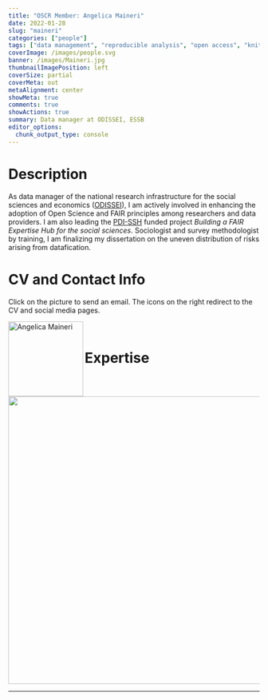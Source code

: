 ```yaml
---
title: "OSCR Member: Angelica Maineri"
date: 2022-01-28
slug: "maineri"
categories: ["people"]
tags: ["data management", "reproducible analysis", "open access", "knitting", "school-essb"] # top 3 categories + unique + school
coverImage: /images/people.svg
banner: /images/Maineri.jpg
thumbnailImagePosition: left
coverSize: partial
coverMeta: out
metaAlignment: center
showMeta: true
comments: true
showActions: true
summary: Data manager at ODISSEI, ESSB
editor_options: 
  chunk_output_type: console
---
```




# Description

As data manager of the national research infrastructure for the social sciences and economics ([ODISSEI](https://odissei-data.nl/en/)), I am actively involved in enhancing the adoption of Open Science and FAIR principles among researchers and data providers. I am also leading the [PDI-SSH](https://sshraad.nl/en/pdi-ssh/) funded project *Building a FAIR Expertise Hub for the social sciences*. Sociologist and survey methodologist by training, I am finalizing my dissertation on the uneven distribution of risks arising from datafication.

# CV and Contact Info

Click on the picture to send an email. The icons on the right redirect to the CV and social media pages.

<!-- EMAIL -->
<p>
  <a href="mailto:maineri@essb.eur.nl">
  <img border="0" alt="Angelica Maineri" src="/images/Maineri.jpg" width="150" height="150" align="left">
  </a>
</p>

<!-- CV -->
<p align="center">
  <a href="https://angelicamaineri.github.io/cv/" class="fa fa-file fa-2x" style="color:#00B969;">
  </a>
</p>

<!-- ORCID -->
<p align="center">
  <a href="https://orcid.org/0000-0002-6978-5278" class="ai ai-orcid fa-2x" style="color:#000000;">
  </a>
</p>

<!-- LINKEDIN -->
<p align="center">
  <a href="https://www.linkedin.com/in/angelica-maineri-72b44a131/" class="fa fa-linkedin fa-2x" style="color:#000000;">
  </a>
</p>

<BR>

# Expertise

<img src="{{< blogdown/postref >}}index_files/figure-html/radarPlot-1.png" width="576" />

***


